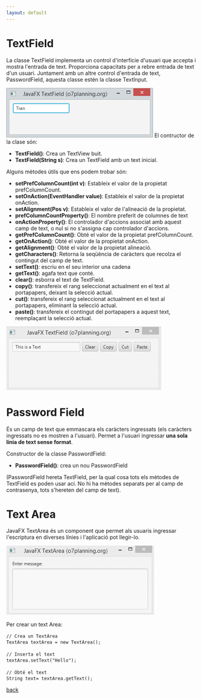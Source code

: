 ```yaml
---
layout: default
---
```



# TextField

La classe TextField implementa un control d'interfície d'usuari que accepta i mostra l'entrada de text. Proporciona capacitats per a rebre entrada de text d'un usuari. Juntament amb un altre control d'entrada de text, PasswordField, aquesta classe estén la classe TextInput.

![text view](./images/textView1.png)
El contructor de la clase són:

- **TextField()**: Crea un TextView buit.
- **TextField(String s)**: Crea un TextField amb un text inicial.


Alguns mètodes útils que ens podem trobar són:

- **setPrefColumnCount(int v)**: Estableix el valor de la propietat prefColumnCount.
- **setOnAction(EventHandler value)**: 	Estableix el valor de la propietat onAction.
- **setAlignment(Pos v)**: Estableix el valor de l'alineació de la propietat.
- **prefColumnCountProperty()**: El nombre preferit de columnes de text
- **onActionProperty()**: El controlador d'accions associat amb aquest camp de text, o nul si no s'assigna cap controlador d'accions.
- **getPrefColumnCount()**: Obté el valor de la propietat prefColumnCount.
- **getOnAction()**: Obté el valor de la propietat onAction.
- **getAlignment()**: Obté el valor de la propietat alineació.
- **getCharacters()**: Retorna la seqüència de caràcters que recolza el contingut del camp de text.
- **setText()**: escriu en el seu interior una cadena
- **getText()**: agafa text que conté.
- **clear()**: esborra el text de TextField.
- **copy()**: transfereix el rang seleccionat actualment en el text al portapapers, deixant la selecció actual.
- **cut()**: transfereix el rang seleccionat actualment en el text al portapapers, eliminant la selecció actual.
- **paste()**: transfereix el contingut del portapapers a aquest text, reemplaçant la selecció actual.

![text view](./images/textView2.gif)

# Password Field

És un camp de text que emmascara els caràcters ingressats (els caràcters ingressats no es mostren a l'usuari). Permet a l'usuari ingressar **una sola línia de text sense format**.

Constructor de la classe PasswordField:

- **PasswordField()**: crea un nou PasswordField

(PasswordField hereta TextField, per la qual cosa tots els mètodes de TextField es poden usar ací. No hi ha mètodes separats per al camp de contrasenya, tots s'hereten del camp de text).

# Text Area

JavaFX TextArea és un component que permet als usuaris ingressar l'escriptura en diverses línies i l'aplicació pot llegir-lo.

![text view](./images/textArea.gif)

Per crear un text Area: 

~~~
// Crea un TextArea
TextArea textArea = new TextArea();
 
// Inserta el text
textArea.setText("Hello");
 
// Obté el text
String text= textArea.getText();
~~~


[back](../../javafx.html)

